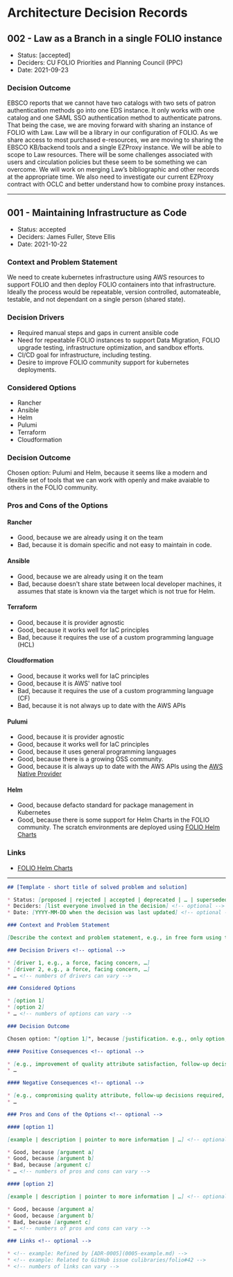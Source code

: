 # Architecture Decision Records

## 002 - Law as a Branch in a single FOLIO instance

* Status: [accepted]
* Deciders: CU FOLIO Priorities and Planning Council (PPC)
* Date: 2021-09-23

### Decision Outcome

EBSCO reports that we cannot have two catalogs with two sets of patron authentication methods go into one EDS instance. It only works with one catalog and one SAML SSO authentication method to authenticate patrons. That being the case, we are moving forward with sharing an instance of FOLIO with Law. Law will be a library in our configuration of FOLIO. As we share access to most purchased e-resources, we are moving to sharing the EBSCO KB/backend tools and a single EZProxy instance. We will be able to scope to Law resources. There will be some challenges associated with users and circulation policies but these seem to be something we can overcome. We will work on merging Law’s bibliographic and other records at the appropriate time. We also need to  investigate our current EZProxy contract with OCLC and better understand how to combine proxy instances.

-----------

## 001 - Maintaining Infrastructure as Code

* Status: accepted
* Deciders: James Fuller, Steve Ellis
* Date: 2021-10-22

### Context and Problem Statement

We need to create kubernetes infrastructure using AWS resources to support FOLIO and then deploy FOLIO containers into that infrastructure. Ideally the process would be repeatable, version controlled, automateable, testable, and not dependant on a single person (shared state).

### Decision Drivers

* Required manual steps and gaps in current ansible code
* Need for repeatable FOLIO instances to support Data Migration, FOLIO upgrade testing, infrastructure optimization, and sandbox efforts.
* CI/CD goal for infrastructure, including testing.
* Desire to improve FOLIO community support for kubernetes deployments.

### Considered Options

* Rancher
* Ansible
* Helm
* Pulumi
* Terraform
* Cloudformation

### Decision Outcome

Chosen option: Pulumi and Helm, because it seems like a modern and flexible set of tools that we can work with openly and make avaiable to others in the FOLIO community.

### Pros and Cons of the Options

#### Rancher

* Good, because we are already using it on the team
* Bad, because it is domain specific and not easy to maintain in code.

#### Ansible

* Good, because we are already using it on the team
* Bad, because doesn't share state between local developer machines, it assumes that state is known via the target which is not true for Helm.

#### Terraform

* Good, because it is provider agnostic
* Good, because it works well for IaC principles
* Bad, because it requires the use of a custom programming language (HCL)

#### Cloudformation

* Good, because it works well for IaC principles
* Good, because it is AWS' native tool
* Bad, because it requires the use of a custom programming language (CF)
* Bad, because it is not always up to date with the AWS APIs

#### Pulumi

* Good, because it is provider agnostic
* Good, because it works well for IaC principles
* Good, because it uses general programming languages
* Good, because there is a growing OSS community.
* Good, because it is always up to date with the AWS APIs using the [AWS Native Provider](https://www.pulumi.com/registry/packages/aws-native/)

#### Helm

* Good, because defacto standard for package management in Kubernetes
* Good, because there is some support for Helm Charts in the FOLIO community. The scratch environments are deployed using [FOLIO Helm Charts](https://github.com/folio-org/folio-helm)

### Links

* [FOLIO Helm Charts](https://github.com/folio-org/folio-helm)

-----------

```md
## [Template - short title of solved problem and solution]

* Status: [proposed | rejected | accepted | deprecated | … | superseded by [0005-newSolution](0005-newSolution.md)] <!-- optional -->
* Deciders: [list everyone involved in the decision] <!-- optional -->
* Date: [YYYY-MM-DD when the decision was last updated] <!-- optional -->

### Context and Problem Statement

[Describe the context and problem statement, e.g., in free form using two to three sentences. You may want to articulate the problem in form of a question.]

### Decision Drivers <!-- optional -->

* [driver 1, e.g., a force, facing concern, …]
* [driver 2, e.g., a force, facing concern, …]
* … <!-- numbers of drivers can vary -->

### Considered Options

* [option 1]
* [option 2]
* … <!-- numbers of options can vary -->

### Decision Outcome

Chosen option: "[option 1]", because [justification. e.g., only option, which meets k.o. criterion decision driver | which resolves force force | … | comes out best (see below)].

#### Positive Consequences <!-- optional -->

* [e.g., improvement of quality attribute satisfaction, follow-up decisions required, …]
* …

#### Negative Consequences <!-- optional -->

* [e.g., compromising quality attribute, follow-up decisions required, …]
* …

### Pros and Cons of the Options <!-- optional -->

#### [option 1]

[example | description | pointer to more information | …] <!-- optional -->

* Good, because [argument a]
* Good, because [argument b]
* Bad, because [argument c]
* … <!-- numbers of pros and cons can vary -->

#### [option 2]

[example | description | pointer to more information | …] <!-- optional -->

* Good, because [argument a]
* Good, because [argument b]
* Bad, because [argument c]
* … <!-- numbers of pros and cons can vary -->

### Links <!-- optional -->

* <!-- example: Refined by [ADR-0005](0005-example.md) -->
* <!-- example: Related to GitHub issue culibraries/folio#42 -->
* <!-- numbers of links can vary -->
```
